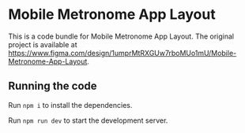 
  # Mobile Metronome App Layout

  This is a code bundle for Mobile Metronome App Layout. The original project is available at https://www.figma.com/design/1umprMtRXGUw7rboMUo1mU/Mobile-Metronome-App-Layout.

  ## Running the code

  Run `npm i` to install the dependencies.

  Run `npm run dev` to start the development server.
  